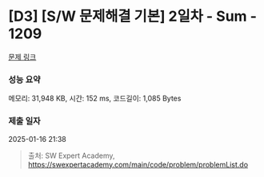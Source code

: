 # [D3] [S/W 문제해결 기본] 2일차 - Sum - 1209 

[문제 링크](https://swexpertacademy.com/main/code/problem/problemDetail.do?contestProbId=AV13_BWKACUCFAYh) 

### 성능 요약

메모리: 31,948 KB, 시간: 152 ms, 코드길이: 1,085 Bytes

### 제출 일자

2025-01-16 21:38



> 출처: SW Expert Academy, https://swexpertacademy.com/main/code/problem/problemList.do